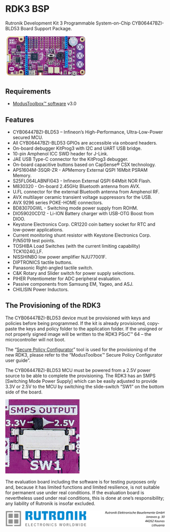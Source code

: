 # RDK3 BSP

Rutronik Development Kit 3 Programmable System-on-Chip CYB06447BZI-BLD53 Board Support Package. 

<img src="images/rdk3_top.jpg" style="zoom:25%;" />

## Requirements

- [ModusToolbox™ software](https://www.cypress.com/products/modustoolbox-software-environment) v3.0

## Features

- CYB06447BZI-BLD53 – Infineon’s High-Performance, Ultra-Low-Power secured MCU.
- All CYB06447BZI-BLD53 GPIOs are accessible via onboard headers.
-  On-board debugger KitProg3 with I2C and UART USB bridge.
-  10-pin Amphenol ICC SWD header for J-Link.
-  JAE USB Type-C connector for the KitProg3 debugger.
-  On-board capacitive buttons based on CapSense® CSX technology.
- APS1604M-3SQR-ZR - APMemory External QSPI 16Mbit PSRAM Memory.
- S25FL064LABNFI043 - Infineon External QSPI 64Mbit NOR Flash.
- M830320 - On-board 2.45GHz Bluetooth antenna from AVX.
-  U.FL connector for the external Bluetooth antenna from Amphenol RF.
- AVX multilayer ceramic transient voltage suppressors for the USB.
- AVX 9296 series POKE-HOME connectors.
- BD83070GWL - Switching mode power supply from ROHM.
- DIO59020CD12 - Li-ION Battery charger with USB-OTG Boost from DIOO.
- Keystone Electronics Corp. CR1220 coin battery socket for RTC and low-power applications.
- Current monitoring shunt resistor with Keystone Electronics Corp. P/N5019 test points.
- TOSHIBA Load Switches (with the current limiting capability) TCK1024G,LF.
- NISSHINBO low power amplifier NJU77001F.
- DIPTRONICS tactile buttons.
- Panasonic Right-angled tactile switch.
- C&K Rotary and Slider switch for power supply selections.
- PIHER Potentiometer for ADC peripheral evaluation.
- Passive components from Samsung EM, Yageo, and ASJ.
- CHILISIN Power Inductors.

## The Provisioning of the RDK3

The CYB06447BZI-BLD53 device must be provisioned with keys and policies before being programmed. If the kit is already provisioned, copy-paste the keys and policy folder to the application folder. If the unsigned or not properly signed image will be written to the RDK3 PSoC™ 64 – the microcontroller will not boot. 

The “[Secure Policy Configurator](https://www.infineon.com/dgdl/Infineon-ModusToolbox_Secure_Policy_Configurator_1.30_User_Guide-UserManual-v01_00-EN.pdf?fileId=8ac78c8c8386267f0183a960762a5977)” tool is used for the provisioning of the new RDK3, please refer to the “ModusToolbox™ Secure Policy Configurator user guide”. 

The CYB06447BZI-BLD53 MCU must be powered from a 2.5V power source to be able to complete the provisioning. The RDK3 has an SMPS [Switching Mode Power Supply] which can be easily adjusted to provide 3.3V or 2.5V to the MCU by switching the slide-switch “SW1” on the bottom side of the board. 

<img src="images/voltage_switch.jpg" style="zoom:50%;" />



The evaluation board including the software is for testing purposes only and, because it has limited functions and limited resilience, is not suitable for permanent use under real conditions. If the evaluation board is nevertheless used under real conditions, this is done at one’s responsibility; any liability of Rutronik is insofar excluded. 

<img src="images/rutronik_origin_kaunas.png" style="zoom:50%;" />



